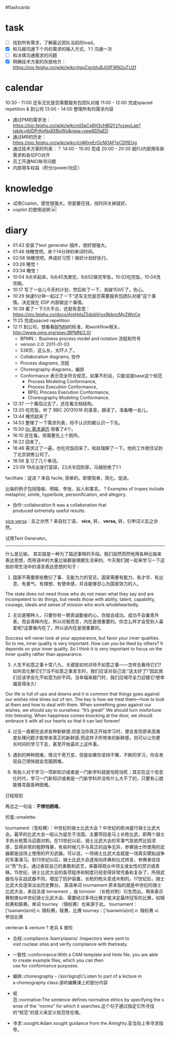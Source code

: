 #flashcards 

# task
- [ ] 找到所有需求，了解最近团队当前的load。
- [x] 和马越沟通下个月的需求的输入方式，1:1 沟通一次
- [ ] 和冰倩沟通需求的问题
- [x] 明确技术方案的存放地方：https://nio.feishu.cn/wiki/wikcnIguCgcbtuBJGfFWN2uTU2f

# calendar
10:30 - 11:00 还车无忧是否需要服务包团队对接
11:00 - 12:00 完成spaced repetition & 到公司
13:00 - 14:00 整理所有的需求内容
- 通过PM的需求池：https://nio.feishu.cn/wiki/wikcnd3aCs6H3cHBQYz1yzwoLae?table=tblDPrKqNs8XBqWs&view=vew8DIlaED
- 通过MR的历史：https://nio.feishu.cn/wiki/wikcnU4KjmErOcNOAF1xCDfIEUg
- 通过技术方案的列表：？
14:00 - 15:00 完成
20:00 - 20:30 就EU内部用车新需求和各位PO对齐
-   员工开通NIO账号问题
-   内部用车权益（积分/power/社区）



# knowledge

- 试用Copilot，感觉很强大。但是要花钱，找时间关掉就好。  
- copilot 的使用说明
![](https://github.com/lgjfree/images/raw/master/2023-01-30-Mon-w05.png)

# diary

- 01:43 安装了text generator 插件，很好很强大。
- 01:46 快睡觉吧。来个14分钟的单词时间。
- 02:58 快睡觉吧。养成好习惯！做好计划好执行。
- 03:26 睡觉！
- 03:34 睡觉！
- 10:04 9点半起床，9点45洗漱完，9点52做完早饭，10:02吃完饭，10:04洗完碗。
- 10:17 写了一会儿今天的计划，然后称了一下，突破150斤了，伤心。
- 10:29 快速5分钟一起过了一下“还车无忧是否需要服务包团队对接”这个事情。决定就在 EDP 内部做这个事情。
- 10:39 看了一下3大平台，还挺有意思：https://nio.feishu.cn/docx/AjgHdsZ5dobViyx9kbncMy2WnCe
- 11:25 完成spaced repetition
- 12:11 到公司，想看看[BPMN](https://www.omg.org/spec/BPMN/2.0/PDF)的标准，和workflow相关。 http://www.omg.org/spec/BPMN/2.0/
	- BPMN： Business process model and notation 流程和符号
	- version 2.0: 2011-01-03
	- 538页，这么长，太吓人了。
	- Collaboration diagrams, 协作
	- Process diagrams, 流程
	- Choreography diagrams，编排
	- Conformance 表示完全符合规范，如果不的话，只能说是base这个规范
		- Process Modeling Conformance, 
		- Process Execution Conformance, 
		- BPEL Process Execution Conformance, 
		- Choreography Modeling Conformance.
- 12:37 一个番茄过去了，还在看文档结构。
- 13:20 吃完饭，听了 BBC 20131019 的录音，跟读了。准备睡一会儿。
- 13:44 睡完起来了
- 14:53 整理了一下需求列表，将不认识的都认识一下先。
- 15:50 [0c 需求遍历](work/0c%20需求遍历.md) 刚看了4个。
- 16:10 还在看。但需要先上个厕所。
- 16:22 回来了。
- 18:46 需求过了一遍，也吃完饭回来了。和赵瑞聊了一下。他的工作居住证到了北京销售公司了。
- 18:58 复习了几个单词。
- 23:09 19点出发打篮球，22点半回到家，马越拒绝了1:1

facilitate：促进
?
来自 facile, 简单的。即使简单，简化，促进。 <!--SR:!2023-02-06-16-55,5,250-->

比喻的例子包括隐喻、明喻、夸张、拟人和寓言。
?
Examples of tropes include metaphor, simile, hyperbole, personification, and allegory. <!--SR:!2023-02-05-15-44,1.9,190-->

- 协作::collaboration:It was a collaboration that produced extremely useful results. <!--SR:!2023-02-05-20-22,2.3,228-->

[vice versa](https://www.quword.com/ciyuan/s/vice_versa)：反之亦然
?
来自拉丁语， **vice,** 转， **versa,** 转，引申词义反之亦然。 <!--SR:!2023-02-08-13-23,5.6,228-->


试用Text Generator。

--- 

什么是比喻， 其实就是一种为了描述事物的手段。我们自然而然地用各种比喻来表达思想，而用语中的大量比喻都是根据生活来的。今天我们就一起来学习一下这些妙用生活中的语言表达思想的句子：

1. 国家不需要那些敷衍了事、无能为力的官员，国家需要有能力、有才华、有出息、有勇气、有理想、有使命感，并且能够甘心为国家效力的人。

The state does not need those who do not mean what they say and are incompetent to do things, but needs those with ability, talent, capability, courage, ideals and sense of mission who work wholeheartedly.

2. 无论是哪种人，只要你有一颗真诚勤奋的心，你就会成功。成功不会垂青外表，而会青睐内在。所以对我而言，内在是很重要的。你怎么样才会受别人喜爱呢?这要看内在了。所以说内在是很重要的。

Success will never look at your appearance, but favor your inner qualities. So to me, inner quality is very important. How can you be liked by others? It depends on your inner quality. So I think it is very important to focus on the inner quality rather than appearance.

3. 人生不如意之事十常八九，关键是如何对待不如意之事——怎样去看待它们?如何去化解它们?当不如意之事发生时，我们应该对自己说:“这太好了!”因此我们应该学会化不如意为妙不同。当幸福来敲门时，我们应竭尽全力迎接它!使幸福变得永久!

Our life is full of ups and downs and it is common that things goes against our wishes nine times out of ten. The key is how we treat them—how to look at them and how to deal with them. When something goes against our wishes, we should say to ourselves: “It’s great!” We should turn misfortune into blessing. When happiness comes knocking at the door, we should embrace it with all our hearts so that it can last forever!

4. 过去一直都在追求各种新鲜感;但是当你真正开始学习时，便会发现原来高难度处理问题才能带来真正的新鲜感;而这样子所带来的新鲜感，则可以让你更长时间的学习下去，甚至开始喜欢上这件事。

5. 遇到的种种困难，情况千奇万变，但是如果你坚持不懈，不断的学习，你会发现自己很快就会克服困难。

1. 有些人对于学习一项新知识或者是一门新学科就是怕死怕死；其实在这个信息化时代，学习一门新知识或者是一门新学科并没有什么大不了的，只要有心就能够克服各种困难。

日程规划


再总之一句话：**不惧怕困难**。


煎蛋::omelette: <!--SR:!2023-02-05-20-48,2.3,228-->


tournament（竞标赛）：中世纪的骑士比武大会
?
中世纪的欧洲盛行骑士比武大会。最早的比武大会一般认为诞生于法国，主要项目是马上长枪比武，即两个骑士手执长枪策马迎面对刺。在13世纪以前，骑士比武大会的军事气氛依然比较浓厚，显得非常的粗野残暴，有些时候几乎与真正的战争无异，参赛骑士所使用的武器都是战场上使用的开刃武器。可以说，一场骑士比武大会就是一场真实模拟战争的军事演习。到13世纪以后，骑士比武大会逐渐向庆典和仪式转变，参赛者往往以“秀”为主，通过表现自己的勇敢和武艺，来赢得观众中领主或女性的赏识或青睐。15世纪，骑士比武大会的各项程序和制度已经变得非常完备和复杂了，所用武器也与实战武器不同，增加了防护装置，长枪的枪头变成木制的。17世纪后，骑士比武大会逐渐淡出历史舞台。
英语单词 tournament 原本指的就是中世纪的骑士比武大会，来自法语 tornement ，由 tornoier （长枪对刺）衍生而出，用来表示赛制类似中世纪骑士比武大会、需要经过多场比赛才能决定最终冠军的比赛，如锦标赛和联赛。单词 tourney （锦标赛）也来源于此。
tournament：['tʊənəm(ə)nt] n. 锦标赛，联赛，比赛
tourney：['tʊənəm(ə)nt] n. 锦标赛 vi. 参加比赛 <!--SR:!2023-02-08-12-23,6,248-->

venteran & venture
?
老兵 & 冒险 <!--SR:!2023-02-07-12-22,5,248-->

- 合规::compliance /kəmˈplaɪəns/ :Inspectors were sent to visit nuclear sites and verify compliance with thetreaty. <!--SR:!2023-02-05-15-54,1.9,188-->
- 一致性::conformance:With a CAM template and hints file, you are able to create example files, which you can then use for conformance purposes. <!--SR:!2023-02-06-12-51,1,148-->
- 编排::choreography - /_ˌkɒriˈɒɡrəfi_/:Listen to part of a lecture in a choreography class.请听编舞课上的部分内容 <!--SR:!2023-02-07-11-51,5,248-->
- 规范::normative:The sentence defines normative ethics by specifying the sense of the "norms" for which it searches.这个句子通过指定它所寻找的“规范”的意义来定义规范性伦理。 <!--SR:!2023-02-04-13-51,2.1,208-->


 

- 寻求::sought:Adam sought guidance from the Almighty.亚当向上帝寻求指导。 <!--SR:!2023-02-07-10-24,1.9,188-->
